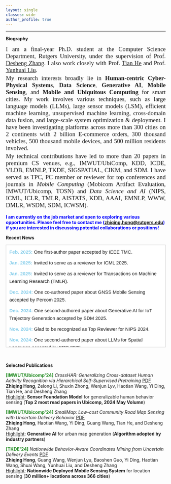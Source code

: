 ```yaml
---
layout: single
classes: wide
author_profile: true
---
```


***
**Biography**
<div style="font-family: 'Times New Roman', Times, serif; font-size: 19px; text-align: justify;">
    I am a final-year Ph.D. student at the Computer Science Department, Rutgers University, under the supervision of Prof. 
    <a href="https://www.cs.rutgers.edu/~dz220/" target="_blank" rel="noopener noreferrer">Desheng Zhang</a>. 
    I also work closely with Prof. 
    <a href="https://www-users.cs.umn.edu/~tianhe/" target="_blank" rel="noopener noreferrer">Tian He</a> 
    and Prof. 
    <a href="http://www.yunhuai.net/Yunhuai.htm" target="_blank" rel="noopener noreferrer">Yunhuai Liu</a>.
</div>
<div style="height: 3px;"></div> <!-- 空行 -->
<div style="font-family: 'Times New Roman', Times, serif; font-size: 19px; text-align: justify;">
    My research interests broadly lie in <strong>Human-centric Cyber-Physical Systems</strong>, <strong>Data Science</strong>, 
    <strong>Generative AI</strong>, <strong>Mobile Sensing</strong>, and <strong>Mobile and Ubiquitous Computing</strong> for smart cities. 
    My work involves various techniques, such as large language models (LLMs), large sensor models (LSM), efficient machine learning, 
    unsupervised machine learning, cross-domain data fusion, and large-scale system optimization & deployment. I have been investigating 
    platforms across more than 300 cities on 2 continents with 2 billion E-commerce orders, 300 thousand vehicles, 500 thousand mobile 
    devices, and 500 million residents involved.
</div>
<div style="height: 3px;"></div> <!-- 空行 -->
<div style="font-family: 'Times New Roman', Times, serif; font-size: 19px; text-align: justify;">
  My technical contributions have led to more than 20 papers in premium CS venues, e.g., IMWUT/UbiComp, KDD, ICDE, VLDB, EMNLP, TKDE, SIGSPATIAL, CIKM, and SDM. I have served as TPC, PC member or reviewer for top conferences and journals in <em>Mobile Computing</em> (Mobicom Artifact Evaluation, IMWUT/Ubicomp, TOSN) and <em>Data Science and AI</em> (NIPS, ICML, ICLR, TMLR, AISTATS, KDD, AAAI, EMNLP, WWW, DMLR, WSDM, SDM, ICWSM).
</div>

<div style="height: 3px;"></div> <!-- 空行 -->

<span style="color: blue; font-weight: bold;">I am currently on the job market and open to exploring various opportunities. Please feel free to contact me (<u>zhiqing.hong@rutgers.edu</u>) if you are interested in discussing potential collaborations or positions!</span>


**Recent News**

<div style="max-height: 300px; overflow-y: auto; border: 1px solid #ccc; padding: 10px; font-family: Arial, sans-serif; background-color: #ffffff; line-height: 1.6; font-size: 15px;">
    <div style="margin-bottom: 10px;">
        <span style="color: #87CEEB; font-weight: bold;">Feb. 2025:</span> One first-author paper accepted by IEEE TMC. 
    </div>
    <div style="margin-bottom: 10px;">
        <span style="color: #87CEEB; font-weight: bold;">Jan. 2025:</span> Invited to serve as a reviewer for ICML 2025. 
    </div>
    <div style="margin-bottom: 10px;">
        <span style="color: #87CEEB; font-weight: bold;">Jan. 2025:</span> Invited to serve as a reviewer for Transactions on Machine Learning Research (TMLR).
    </div>
    <div style="margin-bottom: 10px;">
        <span style="color: #87CEEB; font-weight: bold;">Dec. 2024:</span> One co-authored paper about GNSS Mobile Sensing accepted by Percom 2025.
    </div>
    <div style="margin-bottom: 10px;">
        <span style="color: #87CEEB; font-weight: bold;">Dec. 2024:</span> One second-authored paper about Generative AI for IoT Trajectory Generation accepted by SDM 2025.
    </div>
    <div style="margin-bottom: 10px;">
        <span style="color: #87CEEB; font-weight: bold;">Nov. 2024:</span> Glad to be recognized as Top Reviewer for NIPS 2024.
    </div>
    <div style="margin-bottom: 10px;">
        <span style="color: #87CEEB; font-weight: bold;">Nov. 2024:</span> One second-authored paper about LLMs for Spatial Language accepted by KDD 2025.
    </div>
    <div style="margin-bottom: 10px;">
        <span style="color: #87CEEB; font-weight: bold;">Oct. 2024:</span> Invited talk about Generalizable Human Behavior Sensing at Ubicomp/FairComp 2024, Melbourn, Australia.
    </div>
    <div style="margin-bottom: 10px;">
        <span style="color: #87CEEB; font-weight: bold;">Oct. 2024:</span> One co-authored paper about Interpreting
Foundation Language Models accepted by EMNLP 2024.
    </div>
    <div style="margin-bottom: 10px;">
        <span style="color: #87CEEB; font-weight: bold;">Sep. 2024:</span> One co-authored paper accepted by SIGSPATIAL 2024.
    </div>
    <div style="margin-bottom: 10px;">
        <span style="color: #87CEEB; font-weight: bold;">Aug. 2024:</span> Serve as reviewer for KDD 2025 and PC member for AAAI 2025.
    </div>
    <div style="margin-bottom: 10px;">
        <span style="color: #87CEEB; font-weight: bold;">July. 2024:</span> Two co-authored papers accepted by CIKM 2024.
    </div>
    <div style="margin-bottom: 10px;">
        <span style="color: #87CEEB; font-weight: bold;">June. 2024:</span> One second-authored paper accepted by VLDB 2024.
    </div>
    <div style="margin-bottom: 10px;">
        <span style="color: #87CEEB; font-weight: bold;">May. 2024:</span> One paper accepted by TKDE.
    </div>
    <div style="margin-bottom: 10px;">
        <span style="color: #87CEEB; font-weight: bold;">May. 2024:</span> Serve as Reviewer for NIPS 2024.
    </div>
    <div style="margin-bottom: 10px;">
        <span style="color: #87CEEB; font-weight: bold;">May. 2024:</span> Serve as a PC member for ICWSM 2025.
    </div>
    <div style="margin-bottom: 10px;">
        <span style="color: #87CEEB; font-weight: bold;">May. 2024:</span> Three co-authored papers accepted by KDD 2024.
    </div>
    <div style="margin-bottom: 10px;">
        <span style="color: #87CEEB; font-weight: bold;">Apr. 2024:</span> Two papers accepted by IMWUT/Ubicomp'24.
    </div>
    <div style="margin-bottom: 10px;">
        <span style="color: #87CEEB; font-weight: bold;">Feb. 2024:</span> Serve as a PC member for MobiCom 2024 Artifacts Evaluation.
    </div>
    <div style="margin-bottom: 10px;">
        <span style="color: #87CEEB; font-weight: bold;">Jan. 2024:</span> Serve as a Reviewer for KDD 2024, WWW 2024.
    </div>
    <div style="margin-bottom: 10px;">
        <span style="color: #87CEEB; font-weight: bold;">Dec. 2023:</span> Receive ICDM Travel Grant.
    </div>
    <div style="margin-bottom: 10px;">
        <span style="color: #87CEEB; font-weight: bold;">Dec. 2023:</span> Serve as a Reviewer for IMWUT/Ubicomp'24.
    </div>
    <div style="margin-bottom: 10px;">
        <span style="color: #87CEEB; font-weight: bold;">Nov. 2023:</span> Serve as a Reviewer for DMLR (first round of submission) and AISTATS 2024, PC member for LREC-COLING 2024.
    </div>
    <div style="margin-bottom: 10px;">
        <span style="color: #87CEEB; font-weight: bold;">Oct. 2023:</span> Serve as a PC member for AAAI 2024.
    </div>
    <div style="margin-bottom: 10px;">
        <span style="color: #87CEEB; font-weight: bold;">Sep. 2023:</span> Serve as a reviewer for TOSN, PC member for ICWSM 2024 and SDM 2024.
    </div>
    <div style="margin-bottom: 10px;">
        <span style="color: #87CEEB; font-weight: bold;">Aug. 2023:</span> Serve as a PC member for WSDM 2024.
    </div>
    <div style="margin-bottom: 10px;">
        <span style="color: #87CEEB; font-weight: bold;">Aug. 2023:</span> Two papers accepted by CIKM'23.
    </div>
    <div style="margin-bottom: 10px;">
        <span style="color: #87CEEB; font-weight: bold;">Aug. 2023:</span> Serve as Reviewer for EMNLP 2023.
    </div>
    <div style="margin-bottom: 10px;">
        <span style="color: #87CEEB; font-weight: bold;">Feb. 2023:</span> One co-authored paper accepted by ICDE'23.
    </div>
    <div style="margin-bottom: 10px;">
        <span style="color: #87CEEB; font-weight: bold;">Feb. 2023:</span> Serve as Reviewer for KDD 2023.
    </div>
    <div style="margin-bottom: 10px;">
        <span style="color: #87CEEB; font-weight: bold;">Aug. 2022:</span> Two papers accepted by SIGSPATIAL'22.
    </div>
    <div style="margin-bottom: 10px;">
        <span style="color: #87CEEB; font-weight: bold;">Aug. 2022:</span> One paper accepted by CIKM'22.
    </div>
    <div style="margin-bottom: 10px;">
        <span style="color: #87CEEB; font-weight: bold;">Apr. 2022:</span> Two papers accepted by Ubicomp'22.
    </div>
    <div style="margin-bottom: 10px;">
        <span style="color: #87CEEB; font-weight: bold;">Mar. 2021:</span> Visit JD Logistics, AI and Data Science Group, hosted by Prof. Tian He.
    </div>
</div>


<br>
<br>

**Selected Publications**

<span style="color:Forestgreen;font-weight:bold">[IMWUT/Ubicomp'24]</span> *CrossHAR: Generalizing Cross-dataset Human Activity Recognition via Hierarchical Self-Supervised Pretraining* [PDF](https://dl.acm.org/doi/10.1145/3659597) <br>
**Zhiqing Hong**, Zelong Li, Shuxin Zhong, Wenjun Lyv, Haotian Wang, Yi Ding, Tian He, and Desheng Zhang<br>
<u>Highlight</u>: **Sensor Foundation Model** for generalizable human behavior sensing (**Top 2 most read papers in Ubicomp, 2024 May Volumn**)

<span style="color:Forestgreen;font-weight:bold">[IMWUT/Ubicomp'24]</span> *SmallMap: Low-cost Community Road Map Sensing with Uncertain Delivery Behavior* [PDF](https://dl.acm.org/doi/10.1145/3659596) <br>
**Zhiqing Hong**, Haotian Wang, Yi Ding, Guang Wang, Tian He, and Desheng Zhang<br>
<u>Highlight</u>: **Generative AI** for urban map generation (**Algorithm adopted by industry partners**)

<span style="color:Forestgreen;font-weight:bold">[TKDE'24]</span> *Nationwide Behavior-Aware Coordinates Mining from Uncertain Delivery Events* [PDF](https://ieeexplore.ieee.org/document/10552380) <br>
**Zhiqing Hong**, Guang Wang, Wenjun Lyu, Baoshen Guo, Yi Ding, Haotian Wang, Shuai Wang, Yunhuai Liu, and Desheng Zhang<br>
<u>Highlight</u>: **Nationwide Deployed Mobile Sensing System** for location sensing (**30 million+ locations across 366 cities**)

<!--
**Recent News**
* Aug. 2024: Serve as reviewer for KDD 2025 and PC member for AAAI 2025.
* July. 2024: Two co-authored papers accepted by CIKM 2024.
* June. 2024: One co-authored paper accepted by VLDB 2024.
* May. 2024: One paper accepted by TKDE. 
* May.2024: Serve as Reviewer for NIPS 2024.
* May.2024: Serve as a PC member for ICWSM 2025.
* May.2024: Three co-authored papers accepted by KDD 2024.
* Apr.2024: Two papers accepted by IMWUT/Ubicomp'24.
* Feb.2024: Serve as a PC member for MobiCom 2024 Artifacts Evaluation.
* Jan.2024: Serve as a Reviewer for KDD 2024, WWW 2024.
* Dec.2023: Receive ICDM Travel Grant.
* Dec.2023: Serve as a Reviewer for IMWUT/Ubicomp'24.
* Nov.2023: Serve as a Reviewer for DMLR (first round of submission) and AISTATS 2024, PC member for LREC-COLING 2024. 
* Oct.2023: Serve as a PC member for AAAI 2024.
* Sep.2023: Serve as a reviewer for TOSN, PC member for ICWSM 2024 and SDM 2024.
* Aug.2023: Serve as a PC member for WSDM 2024.
* Aug.2023: Two papers accepted by CIKM'23.
* Aug.2023: Serve as Reviewer for EMNLP 2023.
* Feb.2023: One co-authored paper accepted by ICDE'23.
* Feb.2023: Serve as Reviewer for KDD 2023.
* Aug.2022: Two papers accepted by SIGSPATIAL'22.
* Aug.2022: One paper accepted by CIKM'22.
* Apr.2022: Two papers accepted by Ubicomp'22.
* Mar.2021: Visit JD Logistics, AI and Data Science Group, hosted by Prof. [Tian He](https://www-users.cs.umn.edu/~tianhe/).
-->



&emsp;
&emsp;
&emsp;
&emsp;
&emsp;
&emsp;
&emsp;
&emsp;






<script type="text/javascript" id="clustrmaps" src="//clustrmaps.com/map_v2.js?d=VUzuGzdDIXT10ku_aUuY2VDKm0mMNjK2g6da6P3BbMQ&cl=ffffff&w=253&t=m"></script>
